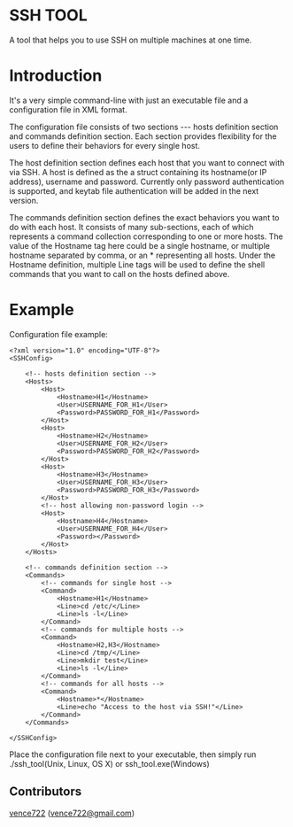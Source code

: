 # SSH TOOL

A tool that helps you to use SSH on multiple machines at one time. 

# Introduction

It's a very simple command-line with just an executable file and a configuration file in XML format.

The configuration file consists of two sections --- hosts definition section and commands definition section. Each section provides flexibility for the users to define their behaviors for every single host.

The host definition section defines each host that you want to connect with via SSH. A host is defined as the a struct containing its hostname(or IP address), username and password. Currently only password authentication is supported, and keytab file authentication will be added in the next version.

The commands definition section defines the exact behaviors you want to do with each host. It consists of many sub-sections, each of which represents a command collection corresponding to one or more hosts. The value of the Hostname tag here could be a single hostname, or multiple hostname separated by comma, or an * representing all hosts. Under the Hostname definition, multiple Line tags will be used to define the shell commands that you want to call on the hosts defined above.

# Example

Configuration file example:

	<?xml version="1.0" encoding="UTF-8"?>
	<SSHConfig>
      
		<!-- hosts definition section -->
		<Hosts>
			<Host>
				<Hostname>H1</Hostname>
				<User>USERNAME_FOR_H1</User>
				<Password>PASSWORD_FOR_H1</Password>
			</Host>
			<Host>
				<Hostname>H2</Hostname>
				<User>USERNAME_FOR_H2</User>
				<Password>PASSWORD_FOR_H2</Password>
			</Host>
			<Host>
				<Hostname>H3</Hostname>
				<User>USERNAME_FOR_H3</User>
				<Password>PASSWORD_FOR_H3</Password>
			</Host>
			<!-- host allowing non-password login -->
			<Host>
				<Hostname>H4</Hostname>
				<User>USERNAME_FOR_H4</User>
				<Password></Password>
			</Host>
		</Hosts>
	
		<!-- commands definition section -->
		<Commands>
			<!-- commands for single host -->
			<Command>
				<Hostname>H1</Hostname>
				<Line>cd /etc/</Line>
				<Line>ls -l</Line>
			</Command>
			<!-- commands for multiple hosts -->
			<Command>
				<Hostname>H2,H3</Hostname>
				<Line>cd /tmp/</Line>
				<Line>mkdir test</Line>
				<Line>ls -l</Line>
			</Command>
			<!-- commands for all hosts -->
			<Command>
				<Hostname>*</Hostname>
				<Line>echo "Access to the host via SSH!"</Line>
			</Command>
		</Commands>
	
	</SSHConfig> 
	
Place the configuration file next to your executable, then simply run ./ssh_tool(Unix, Linux, OS X) or ssh_tool.exe(Windows)

## Contributors

[vence722](https://github.com/vence722) (vence722@gmail.com)
